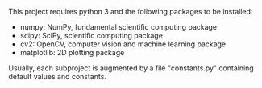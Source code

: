 This project requires python 3 and the following packages to be installed:

- numpy: NumPy, fundamental scientific computing package
- scipy: SciPy, scientific computing package
- cv2: OpenCV, computer vision and machine learning package
- matplotlib: 2D plotting package

Usually, each subproject is augmented by a file "constants.py" containing default values and constants.
